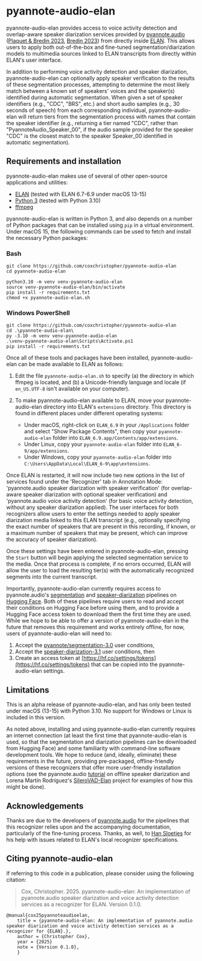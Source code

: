 # pyannote-audio-elan

pyannote-audio-elan provides access to voice activity detection and overlap-aware speaker diarization services provided by [pyannote.audio](https://github.com/pyannote/pyannote-audio) ([Plaquet & Bredin 2023](https://www.isca-archive.org/interspeech_2023/plaquet23_interspeech.html), [Bredin 2023](https://www.isca-archive.org/interspeech_2023/bredin23_interspeech.html)) from directly inside [ELAN](https://tla.mpi.nl/tools/tla-tools/elan/).  This allows users to apply both out-of-the-box and fine-tuned segmentation/diarization models to multimedia sources linked to ELAN transcripts from directly within ELAN's user interface.

In addition to performing voice activity detection and speaker diarization, pyannote-audio-elan can optionally apply speaker verification to the results of these segmentation processes, attempting to determine the most likely match between a known set of speakers' voices and the speaker(s) identified during automatic segmentation.  When given a set of speaker identifiers (e.g., "CDC", "BRS", etc.) and short audio samples (e.g., 30 seconds of speech) from each corresponding individual, pyannote-audio-elan will return tiers from the segmentation process with names that contain the speaker identifier (e.g., returning a tier named "CDC", rather than "PyannoteAudio\_Speaker\_00", if the audio sample provided for the speaker "CDC" is the closest match to the speaker Speaker\_00 identified in automatic segmentation).

## Requirements and installation

pyannote-audio-elan makes use of several of other open-source applications and utilities:

* [ELAN](https://tla.mpi.nl/tools/tla-tools/elan/) (tested with ELAN 6.7-6.9
  under macOS 13-15)
* [Python 3](https://www.python.org/) (tested with Python 3.10)
* [ffmpeg](https://ffmpeg.org)

pyannote-audio-elan is written in Python 3, and also depends on a number of Python packages that can be installed using `pip` in a virtual environment. Under macOS 15, the following commands can be used to fetch and install the necessary Python packages:
### Bash
```
git clone https://github.com/coxchristopher/pyannote-audio-elan
cd pyannote-audio-elan

python3.10 -m venv venv-pyannote-audio-elan
source venv-pyannote-audio-elan/bin/activate
pip install -r requirements.txt
chmod +x pyannote-audio-elan.sh
```
### Windows PowerShell
```
git clone https://github.com/coxchristopher/pyannote-audio-elan
cd .\pyannote-audio-elan\
py -3.10 -m venv venv-pyannote-audio-elan
.\venv-pyannote-audio-elan\Scripts\Activate.ps1
pip install -r requirements.txt
```

Once all of these tools and packages have been installed, pyannote-audio-elan can be made available to ELAN as follows:

1. Edit the file `pyannote-audio-elan.sh` to specify (a) the directory in which ffmpeg is located, and (b) a Unicode-friendly language and locale (if `en_US.UTF-8` isn't available on your computer).
2. To make pyannote-audio-elan available to ELAN, move your pyannote-audio-elan directory into ELAN's `extensions` directory.  This directory is found in different places under different operating systems:
   
   * Under macOS, right-click on `ELAN_6.9` in your `/Applications`
     folder and select "Show Package Contents", then copy your
     `pyannote-audio-elan` folder into `ELAN_6.9.app/Contents/app/extensions`.
   * Under Linux, copy your `pyannote-audio-elan` folder into
     `ELAN_6-9/app/extensions`.
   * Under Windows, copy your `pyannote-audio-elan` folder into
     `C:\Users\AppData\Local\ELAN_6-9\app\extensions`.

Once ELAN is restarted, it will now include two new options in the list of services found under the 'Recognizer' tab in Annotation Mode: 'pyannote.audio speaker diarization with speaker verification' (for overlap-aware speaker diarization with optional speaker verification) and 'pyannote.audio voice activity detection' (for basic voice activity detection, without any speaker diarization applied).  The user interfaces for both recognizers allow users to enter the settings needed to apply speaker diarization media linked to this ELAN transcript (e.g., optionally specifying the exact number of speakers that are present in this recording, if known, or a maximum number of speakers that may be present, which can improve the accuracy of speaker diarization).

Once these settings have been entered in pyannote-audio-elan, pressing the `Start` button will begin applying the selected segmentation service to the media.  Once that process is complete, if no errors occurred, ELAN will allow the user to load the resulting tier(s) with the automatically recognized segments into the current transcript.

Importantly, pyannote-audio-elan currently requires access to pyannote.audio's [segmentation](https://huggingface.co/pyannote/segmentation-3.0) and [speaker-diarization](https://huggingface.co/pyannote/speaker-diarization-3.1) pipelines on [Hugging Face](https://huggingface.co).  Both of these pipelines require users to read and accept their conditions on Hugging Face before using them, and to provide a Hugging Face access token to download them the first time they are used.  While we hope to be able to offer a version of pyannote-audio-elan in the future that removes this requirement and works entirely offline, for now, users of pyannote-audio-elan will need to:

1. Accept the [pyannote/segmentation-3.0](https://huggingface.co/pyannote/segmentation-3.0) user conditions,
2. Accept the [speaker-diarization-3.1](https://huggingface.co/pyannote/speaker-diarization-3.1) user conditions, then
3. Create an access token at [https://hf.co/settings/tokens](https://hf.co/settings/tokens) that can be copied into the pyannote-audio-elan settings.

## Limitations

This is an alpha release of pyannote-audio-elan, and has only been tested under macOS (13-15) with Python 3.10.  No support for Windows or Linux is included in this version.

As noted above, installing and using pyannote-audio-elan currently requires an internet connection (at least the first time that pyannote-audio-elan is used, so that the segmentation and diarization pipelines can be downloaded from Hugging Face) and some familiarity with command-line software development tools.  We hope to reduce (and, ideally, eliminate) these requirements in the future, providing pre-packaged, offline-friendly versions of these recognizers that offer more user-friendly installation options (see the pyannote.audio
[tutorial](https://github.com/pyannote/pyannote-audio/blob/develop/tutorials/community/offline_usage_speaker_diarization.ipynb) on offline speaker diarization and Lorena Martín Rodríguez's [SileroVAD-Elan](https://github.com/l12maro/SileroVAD-Elan) project for examples of how this might be done).

## Acknowledgements

Thanks are due to the developers of [pyannote.audio](https://github.com/pyannote/pyannote-audio) for the pipelines that this recognizer relies upon and the accompanying documentation,
particularly of the fine-tuning process.  Thanks, as well, to [Han Sloetjes](https://www.mpi.nl/people/sloetjes-han) for his help with issues related to ELAN's local recognizer specifications.

## Citing pyannote-audio-elan

If referring to this code in a publication, please consider using the following citation:

> Cox, Christopher. 2025. pyannote-audio-elan: An implementation of pyannote.audio speaker diarization and voice activity detection services as a recognizer for ELAN. Version 0.1.0.

```
@manual{cox25pyannoteaudioelan,
    title = {pyannote-audio-elan: An implementation of pyannote.audio speaker diarization and voice activity detection services as a recognizer for {ELAN}.},
    author = {Christopher Cox},
    year = {2025}
    note = {Version 0.1.0},
    }
```
